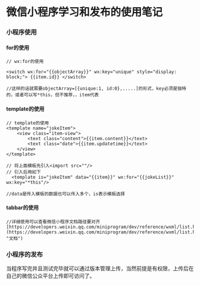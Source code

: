# 微信小程序学习和发布的使用笔记

### 小程序使用

#### for的使用
	// wx:for的使用

	<switch wx:for="{{objectArray}}" wx:key="unique" style="display: block;"> {{item.id}} </switch>
	
	//这样的话就需要objectArray=[{unique:1, id:0},.....]的形式，key必须是独特的，或者可以写*this，但不推荐，，item代表

#### template的使用

	// template的使用
	<template name="jokeItem">
	    <view class="item-view">
	        <text class="content">{{item.content}}</text>
	        <text class="date">{{item.updatetime}}</text>
	    </view>
	</template>
	
	// 将上面模板先引入<import src=""/>
	// 引入后用如下
	  <template is="jokeItem" data="{{item}}" wx:for="{{jokeList}}" wx:key="*this"/>
	
	//data是传入模板的数据也可以传入多个，is表示模板选择
	
#### tabbar的使用

	//详细使用可以查看微信小程序文档路径要对齐[https://developers.weixin.qq.com/miniprogram/dev/reference/wxml/list.html](https://developers.weixin.qq.com/miniprogram/dev/reference/wxml/list.html "文档")




### 小程序的发布
当程序写完并且测试完毕就可以通过版本管理上传，当然前提是有权限，上传后在自己的微信公众平台上传即可访问了。